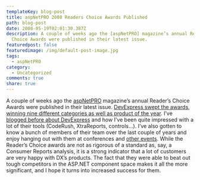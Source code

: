 ```yaml
---
templateKey: blog-post
title: aspNetPRO 2008 Readers Choice Awards Published
path: blog-post
date: 2008-05-19T02:01:30.387Z
description: A couple of weeks ago the [aspNetPRO] magazine’s annual Reader’s
  Choice Awards were published in their latest issue.
featuredpost: false
featuredimage: /img/default-post-image.jpg
tags:
  - aspNetPRO
category:
  - Uncategorized
comments: true
share: true
---
```

<!--StartFragment-->

A couple of weeks ago the [aspNetPRO](http://aspnetpro.com/) magazine’s annual Reader’s Choice Awards were published in their latest issue. [DevExpress swept the awards, winning nine different categories as well as product of the year](http://www.devexpress.com/Home/Announces/aspnetPro2008Winner.xml). I’ve [blogged before about DevExpress](http://aspadvice.com/blogs/ssmith/archive/2007/11/04/DevExpress-TechSummit.aspx) and how I’ve been quite impressed with a lot of their tools (CodeRush, XtraReports, controls…). I’ve also gotten to know a bunch of members of their team over the last couple of years and enjoy hanging out with them at conferences and [other events](http://community.devexpress.com/blogs/thinking/archive/2008/04/25/mvp-dinner-in-seattle.aspx). While the Reader’s Choice awards are not as rigorous of a standard as, say, a Consumer Reports analysis, it is a strong indicator that a lot of customers are very happy with DX’s products. The fact that they were able to beat out tough competitors in the ASP.NET component space makes it all the more significant, and I hope it turns into increased success for them.

<!--EndFragment-->